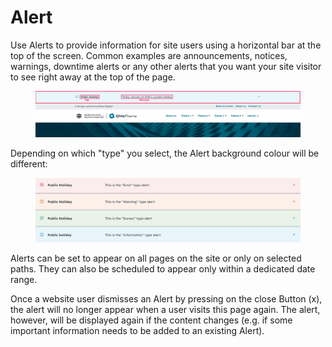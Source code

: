 # Alert

Use Alerts to provide information for site users using a horizontal bar at the top of the screen. Common examples are announcements, notices, warnings, downtime alerts or any other alerts that you want your site visitor to see right away at the top of the page.

<figure><img src="../../.gitbook/assets/4870b026-88ac-415b-b540-8c7511c23a29.png" alt=""><figcaption></figcaption></figure>

Depending on which "type" you select, the Alert background colour will be different:

<figure><img src="../../.gitbook/assets/e540d074-438c-4cdb-bbfe-29e1b0ac7aae.png" alt=""><figcaption></figcaption></figure>

Alerts can be set to appear on all pages on the site or only on selected paths. They can also be scheduled to appear only within a dedicated date range.

Once a website user dismisses an Alert by pressing on the close Button (x), the alert will no longer appear when a user visits this page again. The alert, however, will be displayed again if the content changes (e.g. if some important information needs to be added to an existing Alert).
